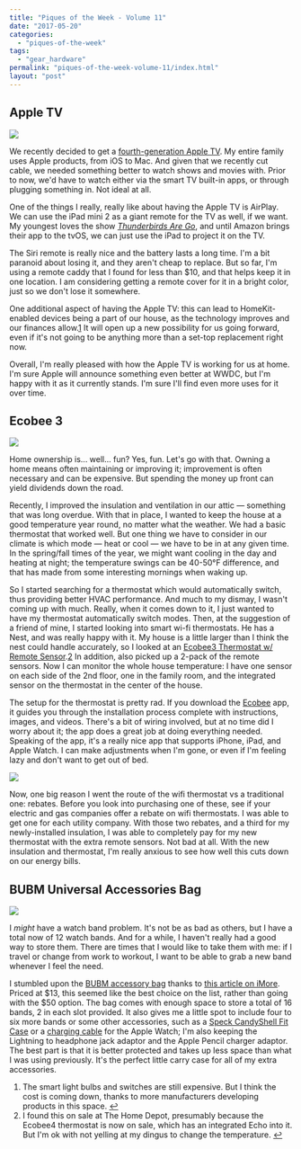 ```yaml
---
title: "Piques of the Week - Volume 11"
date: "2017-05-20"
categories: 
  - "piques-of-the-week"
tags: 
  - "gear_hardware"
permalink: "piques-of-the-week-volume-11/index.html"
layout: "post"
---
```


## Apple TV

[![](/images/IMG_0065.png)](/images/IMG_0065.png)

We recently decided to get a [fourth-generation Apple TV](https://store.apple.com/xc/product/APPLETV2 "Apple TV - Apple Store"). My entire family uses Apple products, from iOS to Mac. And given that we recently cut cable, we needed something better to watch shows and movies with. Prior to now, we'd have to watch either via the smart TV built-in apps, or through plugging something in. Not ideal at all.

One of the things I really, really like about having the Apple TV is AirPlay. We can use the iPad mini 2 as a giant remote for the TV as well, if we want. My youngest loves the show _[Thunderbirds Are Go](http://www.amazon.com/dp/B01LZDGBB8/?tag=nahumck-20 "Thunderbirds Are Go - Amazon")_, and until Amazon brings their app to the tvOS, we can just use the iPad to project it on the TV.

The Siri remote is really nice and the battery lasts a long time. I'm a bit paranoid about losing it, and they aren't cheap to replace. But so far, I'm using a remote caddy that I found for less than $10, and that helps keep it in one location. I am considering getting a remote cover for it in a bright color, just so we don't lose it somewhere.

One additional aspect of having the Apple TV: this can lead to HomeKit-enabled devices being a part of our house, as the technology improves and our finances allow.[1](#fn1) It will open up a new possibility for us going forward, even if it's not going to be anything more than a set-top replacement right now.

Overall, I'm really pleased with how the Apple TV is working for us at home. I'm sure Apple will announce something even better at WWDC, but I'm happy with it as it currently stands. I'm sure I'll find even more uses for it over time.

## Ecobee 3

![](/images/Image-5-17-17-5-13-PM.png)

Home ownership is... well... fun? Yes, fun. Let's go with that. Owning a home means often maintaining or improving it; improvement is often necessary and can be expensive. But spending the money up front can yield dividends down the road.

Recently, I improved the insulation and ventilation in our attic — something that was long overdue. With that in place, I wanted to keep the house at a good temperature year round, no matter what the weather. We had a basic thermostat that worked well. But one thing we have to consider in our climate is which mode — heat or cool — we have to be in at any given time. In the spring/fall times of the year, we might want cooling in the day and heating at night; the temperature swings can be 40-50°F difference, and that has made from some interesting mornings when waking up.

So I started searching for a thermostat which would automatically switch, thus providing better HVAC performance. And much to my dismay, I wasn't coming up with much. Really, when it comes down to it, I just wanted to have my thermostat automatically switch modes. Then, at the suggestion of a friend of mine, I started looking into smart wi-fi thermostats. He has a Nest, and was really happy with it. My house is a little larger than I think the nest could handle accurately, so I looked at an [Ecobee3 Thermostat w/ Remote Sensor](http://www.amazon.com/dp/B00ZIRV39M/?tag=nahumck-20).[2](#fn2) In addition, also picked up a 2-pack of the remote sensors. Now I can monitor the whole house temperature: I have one sensor on each side of the 2nd floor, one in the family room, and the integrated sensor on the thermostat in the center of the house.

The setup for the thermostat is pretty rad. If you download the [Ecobee](https://itunes.apple.com/us/app/ecobee/id916985674?mt=8&uo=4&at=1001l4VZ "Ecobee on the App Store") app, it guides you through the installation process complete with instructions, images, and videos. There's a bit of wiring involved, but at no time did I worry about it; the app does a great job at doing everything needed. Speaking of the app, it's a really nice app that supports iPhone, iPad, and Apple Watch. I can make adjustments when I'm gone, or even if I'm feeling lazy and don't want to get out of bed.

![](/images/Image-5-17-17-5-46-PM.png)

Now, one big reason I went the route of the wifi thermostat vs a traditional one: rebates. Before you look into purchasing one of these, see if your electric and gas companies offer a rebate on wifi thermostats. I was able to get one for each utility company. With those two rebates, and a third for my newly-installed insulation, I was able to completely pay for my new thermostat with the extra remote sensors. Not bad at all. With the new insulation and thermostat, I'm really anxious to see how well this cuts down on our energy bills.

## BUBM Universal Accessories Bag

![](/images/Image-5-17-17-5-49-PM.png)

I _might_ have a watch band problem. It's not be as bad as others, but I have a total now of 12 watch bands. And for a while, I haven't really had a good way to store them. There are times that I would like to take them with me: if I travel or change from work to workout, I want to be able to grab a new band whenever I feel the need.

I stumbled upon the [BUBM accessory bag](http://www.amazon.com/dp/B01FC4H9X4/?tag=nahumck-20 "BUBM Universal Electronics Accessories Bag - Amazon.com") thanks to [this article on iMore](http://www.imore.com/best-way-organize-apple-watch-bands "Best Way to Organize Apple Watch Bands - iMore.com"). Priced at $13, this seemed like the best choice on the list, rather than going with the $50 option. The bag comes with enough space to store a total of 16 bands, 2 in each slot provided. It also gives me a little spot to include four to six more bands or some other accessories, such as a [Speck CandyShell Fit Case](http://www.speckproducts.com/apple/apple-watch-cases/apple-watch-42mm-cases/candyshell-fit-clear-apple-watch-42mm-cases/IW-42-CS-FIT-CL.html#start=4) or a [charging cable](http://www.amazon.com/dp/B012BN15LQ/?tag=nahumck-20 "Apple Watch Charging Cable (1m) - Amazon.com") for the Apple Watch; I'm also keeping the Lightning to headphone jack adaptor and the Apple Pencil charger adaptor. The best part is that it is better protected and takes up less space than what I was using previously. It's the perfect little carry case for all of my extra accessories.

1. The smart light bulbs and switches are still expensive. But I think the cost is coming down, thanks to more manufacturers developing products in this space. [↩](#ffn1)
2. I found this on sale at The Home Depot, presumably because the Ecobee4 thermostat is now on sale, which has an integrated Echo into it. But I'm ok with not yelling at my dingus to change the temperature. [↩](#ffn2)
